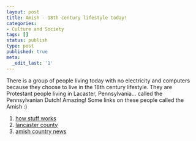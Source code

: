 ```yaml
---
layout: post
title: Amish - 18th century lifestyle today!
categories:
- Culture and Society
tags: []
status: publish
type: post
published: true
meta:
  _edit_last: '1'
---
```

There is a group of people living today with no electricity and computers because they choose to live in the 18th century lifestyle. They are Protestant people living in Lacaster, Pennsylvania... called the Pennsylvanian Dutch! Amazing! Some links on these people called the Amish :)
<ol>
	<li><a href="http://people.howstuffworks.com/amish.htm">how stuff works</a></li>
	<li><a href="http://www.padutchcountry.com/our_world/amish_religious_traditions.asp">lancaster county</a></li>
	<li><a href="http://www.amishnews.com/amisharticles/fromoldtonew.htm">amish country news</a></li>
</ol>
